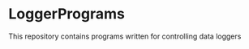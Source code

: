 LoggerPrograms
==============

This repository contains programs written for controlling data loggers
